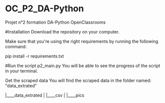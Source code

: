 # OC_P2_DA-Python
Projet n°2 formation DA-Python OpenClassrooms

#Installation
Download the repository on your computer.

Make sure that you're using the right requirements by running the following command:

pip install -r requirements.txt

#Run the script
p2_main.py
You will be able to see the progress of the script in your terminal.

Get the scraped data
You will find the scraped data in the folder named: "data_extrated"

|____data_extrated
| |____csv
| |____pics
